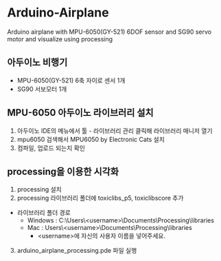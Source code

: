 # Arduino-Airplane
Arduino airplane with MPU-6050(GY-521) 6DOF sensor and SG90 servo motor and visualize using processing

## 아두이노 비행기
- MPU-6050(GY-521) 6축 자이로 센서 1개
- SG90 서보모터 1개

## MPU-6050 아두이노 라이브러리 설치
1. 아두이노 IDE의 메뉴에서 툴 - 라이브러리 관리 클릭해 라이브러리 매니저 열기
2. mpu6050 검색해서 MPU6050 by Electronic Cats 설치
3. 컴파일, 업로드 되는지 확인

## processing을 이용한 시각화
1. processing 설치
2. processing 라이브러리 폴더에 toxiclibs_p5, toxiclibscore 추가
- 라이브러리 폴더 경로
  - Windows : C:\Users\\<username\>\Documents\Processing\libraries
  - Mac : Users\\<username\>\Documents\Processing\libraries
    - \<username\>에 자신의 사용자 이름을 넣어주세요.
3. arduino_airplane_processing.pde 파일 실행
